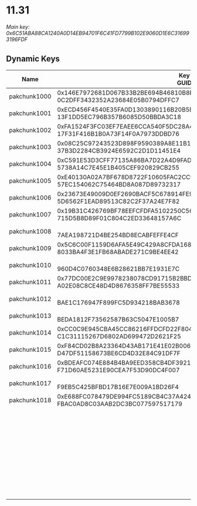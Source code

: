 # 11.31

###### *Main key: 0x6C51ABA88CA1240A0D14EB94701F6C41FD7799B102E9060D1E6C316993196FDF*

## Dynamic Keys

| Name         | Key<br/>GUID                                                                                            | Notes                                                                                                                                                                                                                                                                                                                                                                                                                                  |
|--------------|---------------------------------------------------------------------------------------------------------|----------------------------------------------------------------------------------------------------------------------------------------------------------------------------------------------------------------------------------------------------------------------------------------------------------------------------------------------------------------------------------------------------------------------------------------|
| pakchunk1000 | 0x146E7972681D067B33B2BE694B46810B8E0D565ECEC88F80B8E5F100BC9A34A0<br/>0C2DFF3432352A23684E05B0794DFFC7 |
| pakchunk1001 | 0xECD456F4540E35FA0D1303890116B20B5BA92A48E0DE86F1016202BDC5DF516B<br/>13F1DD5EC796B357B6085D50BBDA3C18 |
| pakchunk1002 | 0xFA1524F3FC03EF7EAEE6CCA540F5DC28A444A28E6F48F6963C6FB7C714F99C53<br/>17F31F416B1B0A73F14F0A7973DDBD76 |
| pakchunk1003 | 0x08C25C97243523D898F9590389A8E11B1C584266461EB4C094497FC2D953FA99<br/>37B3D2284CB3924E6592C2D1D11451E4 |
| pakchunk1004 | 0xC591E53D3CFF77135A86BA7D22A4D9FAD8CE65260CC506FD299157960F4DEB7F<br/>5738A14C7E45E1B405CEF920829CB255 |
| pakchunk1005 | 0xE40130A02A7BF678D8722F10605FAC2CC906A630E714260B482B73E0B0FD0FBF<br/>57EC154062C75464BD8A087D89732317 |
| pakchunk1006 | 0x23673E49009D0EF2690BACF5C678914FE938D4A029D2995AFA8FC7EBCA1714B4<br/>5D6562F1EAD89513C82C2F37A24E7F82 |
| pakchunk1007 | 0x19B31C426769BF78EEFCFDFA5102250C56744398EBD217BB3B6A1327BD3631C6<br/>715D5B8D89F01C804C2ED33648157A6C |
| pakchunk1008 | <br/>7AEA198721D4BE254BD8ECABFEFFE4CF                                                                   |                                                                                                                                                                                                                                                                                                                                                                                                                                        |
| pakchunk1009 | 0x5C6C00F1159D6AFA5E49C429A8CFDA1687774864C1DCF89B74613B886291E238<br/>8033BA4F3E1FB68ABADE271C9BE4EE42 |
| pakchunk1010 | <br/>960D4C0760348E6B28621BB7E1931E7C                                                                   |                                                                                                                                                                                                                                                                                                                                                                                                                                        |
| pakchunk1011 | 0x77DC00E2C9E9978238078CD91715B2BBD70BF734A45EACBDFAF4F0F4F5211E5C<br/>A02E08C8CE48D4D8676358FF7BE55533 |
| pakchunk1012 | <br/>BAE1C176947F899FC5D934218BAB3678                                                                   |                                                                                                                                                                                                                                                                                                                                                                                                                                        |
| pakchunk1013 | <br/>BEDA1812F73562587B63C5047E1005B7                                                                   | Star wars movie clip shown during the event                                                                                                                                                                                                                                                                                                                                                                                            |
| pakchunk1014 | 0xCC0C9E945CBA45CC86216FFDCFD22F8046E6456F69740CADBE00483DBD7F91D9<br/>C1C31115267D6802AD699472D2621F25 |
| pakchunk1015 | 0xF84CD02B8A23364D43AB171E41E02B00666140F432B9004A5F8815B8612A4B13<br/>D47DF51158673BE6CD4D32E84C91DF7F |
| pakchunk1016 | 0xBDEAFC074E884B4BA9EED358CB4DF39210A5F82AD39777338265CF61838D70CF<br/>F71D60AE5231E90CEA7F53D90DC4F007 |
| pakchunk1017 | <br/>F9EB5C425BFBD17B16E7E009A1BD26F4                                                                   |                                                                                                                                                                                                                                                                                                                                                                                                                                        |
| pakchunk1018 | 0xE688FC078479DE994FC5189CB4C37A42443BE350A26CC6E6CD1258203210E623<br/>FBAC0AD8C03AAB2DC3BC077597517179 |
|              |                                                                                                         | The following are each in an encrypted pak, but it is unknown which encrypted paks they are in (one of these was decrypted): <br/>Set_01_0A (CID_636_Athena_Commando_M_GalileoGondola_78MFZ), Set_01_PA (CID_637_Athena_Commando_M_GalileoOutrigger_7Q0YU), Set_01_TA_SG (CID_VIP_Athena_Commando_F_GalileoRocket_SG), Set_01_LA_SG (CID_VIP_Athena_Commando_M_GalileoFerry_SG), Set_01_XA (Glider_ID_189_GalileoZeppelinFemale_353IC) |
